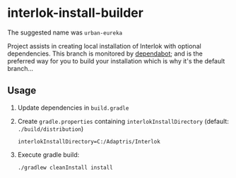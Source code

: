 # interlok-install-builder

The suggested name was `urban-eureka`

Project assists in creating local installation of Interlok with optional dependencies. This branch is monitored by [dependabot](https://dependabot.com); and is the preferred way for you to build your installation which is why it's the default branch...

## Usage

1. Update dependencies in `build.gradle`
2. Create `gradle.properties` containing `interlokInstallDirectory` (default: `./build/distribution`)

    ```properties
    interlokInstallDirectory=C:/Adaptris/Interlok
    ```

3. Execute gradle build:

    ```shell
    ./gradlew cleanInstall install
    ```
